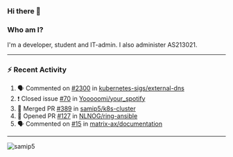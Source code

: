 ### Hi there 👋

### Who am I?
I'm a developer, student and IT-admin. I also administer AS213021.

---
### :zap: Recent Activity
<!--START_SECTION:activity-->
1. 🗣 Commented on [#2300](https://github.com/kubernetes-sigs/external-dns/issues/2300) in [kubernetes-sigs/external-dns](https://github.com/kubernetes-sigs/external-dns)
2. ❗️ Closed issue [#70](https://github.com/Yooooomi/your_spotify/issues/70) in [Yooooomi/your_spotify](https://github.com/Yooooomi/your_spotify)
3. 🎉 Merged PR [#389](https://github.com/samip5/k8s-cluster/pull/389) in [samip5/k8s-cluster](https://github.com/samip5/k8s-cluster)
4. 💪 Opened PR [#127](https://github.com/NLNOG/ring-ansible/pull/127) in [NLNOG/ring-ansible](https://github.com/NLNOG/ring-ansible)
5. 🗣 Commented on [#15](https://github.com/matrix-ax/documentation/issues/15) in [matrix-ax/documentation](https://github.com/matrix-ax/documentation)
<!--END_SECTION:activity-->
---

<img align="center" src="https://github-readme-stats.vercel.app/api?username=samip5&show_icons=true" alt="samip5" />

